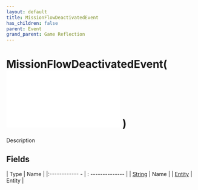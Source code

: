 ```yaml
---
layout: default
title: MissionFlowDeactivatedEvent
has_children: false
parent: Event
grand_parent: Game Reflection
---
```

# MissionFlowDeactivatedEvent( ![ EntityEventBase ](game-reflection/events/entity_event_base.md) )
Description 

## Fields
| Type | Name |
|:------------ - | : -------------- |
| [String](game-reflection/components/string.md) | Name |
| [Entity](game-reflection/classes/entity.md) | Entity |

